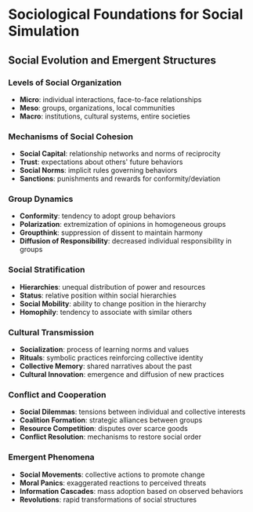 # Sociological Foundations for Social Simulation

## Social Evolution and Emergent Structures

### Levels of Social Organization
- **Micro**: individual interactions, face-to-face relationships
- **Meso**: groups, organizations, local communities
- **Macro**: institutions, cultural systems, entire societies

### Mechanisms of Social Cohesion
- **Social Capital**: relationship networks and norms of reciprocity
- **Trust**: expectations about others' future behaviors
- **Social Norms**: implicit rules governing behaviors
- **Sanctions**: punishments and rewards for conformity/deviation

### Group Dynamics
- **Conformity**: tendency to adopt group behaviors
- **Polarization**: extremization of opinions in homogeneous groups
- **Groupthink**: suppression of dissent to maintain harmony
- **Diffusion of Responsibility**: decreased individual responsibility in groups

### Social Stratification
- **Hierarchies**: unequal distribution of power and resources
- **Status**: relative position within social hierarchies
- **Social Mobility**: ability to change position in the hierarchy
- **Homophily**: tendency to associate with similar others

### Cultural Transmission
- **Socialization**: process of learning norms and values
- **Rituals**: symbolic practices reinforcing collective identity
- **Collective Memory**: shared narratives about the past
- **Cultural Innovation**: emergence and diffusion of new practices

### Conflict and Cooperation
- **Social Dilemmas**: tensions between individual and collective interests
- **Coalition Formation**: strategic alliances between groups
- **Resource Competition**: disputes over scarce goods
- **Conflict Resolution**: mechanisms to restore social order

### Emergent Phenomena
- **Social Movements**: collective actions to promote change
- **Moral Panics**: exaggerated reactions to perceived threats
- **Information Cascades**: mass adoption based on observed behaviors
- **Revolutions**: rapid transformations of social structures
